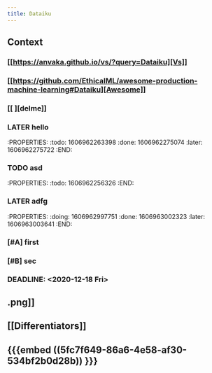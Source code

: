 ```yaml
---
title: Dataiku
---
```


## Context
### [[https://anvaka.github.io/vs/?query=Dataiku][Vs]]
### [[https://github.com/EthicalML/awesome-production-machine-learning#Dataiku][Awesome]]
###
### [[<script type="text/javascript" src="https://ssl.gstatic.com/trends_nrtr/2431_RC01/embed_loader.js"></script> <script type="text/javascript"> trends.embed.renderExploreWidget("TIMESERIES", {"comparisonItem":[{"keyword":"/g/11bzyqdcsn","geo":"US","time":"today 12-m"},{"keyword":"/m/0124tkwx","geo":"US","time":"today 12-m"},{"keyword":"/g/11h3yhqxn_","geo":"US","time":"today 12-m"},{"keyword":"/g/11f017ds55","geo":"US","time":"today 12-m"},{"keyword":"/m/0120wgnc","geo":"US","time":"today 12-m"}],"category":0,"property":""}, {"exploreQuery":"geo=US&q=%2Fg%2F11bzyqdcsn,%2Fm%2F0124tkwx,%2Fg%2F11h3yhqxn_,%2Fg%2F11f017ds55,%2Fm%2F0120wgnc&date=today 12-m,today 12-m,today 12-m,today 12-m,today 12-m","guestPath":"https://trends.google.com:443/trends/embed/"}); </script> ][delme]]
### LATER hello
:PROPERTIES:
:todo: 1606962263398
:done: 1606962275074
:later: 1606962275722
:END:
###
### TODO asd
:PROPERTIES:
:todo: 1606962256326
:END:
### LATER adfg
:PROPERTIES:
:doing: 1606962997751
:done: 1606963002323
:later: 1606963003641
:END:
### [#A] first
### [#B] sec
### DEADLINE: <2020-12-18 Fri>
##
##
## .png]]
## [[Differentiators]]
##
## {{{embed ((5fc7f649-86a6-4e58-af30-534bf2b0d28b)) }}}
##
##
